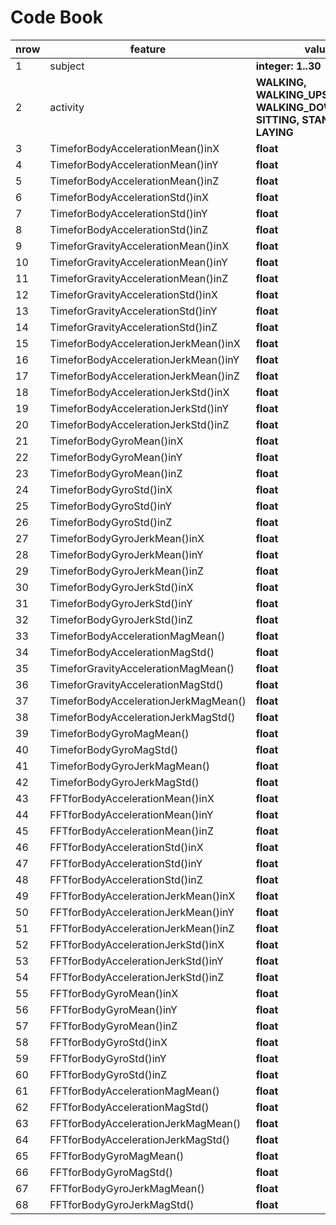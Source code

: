 # Code Book #

| nrow | feature  | value  |
| --  | -------  | ------  |
| 1   | subject  | **integer: 1..30**  |
| 2   | activity  | **WALKING, WALKING_UPSTAIRS, WALKING_DOWNSTAIRS, SITTING, STANDING, LAYING**  |
| 3   | TimeforBodyAccelerationMean()inX  | **float**  |
| 4   | TimeforBodyAccelerationMean()inY  | **float**  |
| 5   | TimeforBodyAccelerationMean()inZ  | **float**  |
| 6   | TimeforBodyAccelerationStd()inX  | **float**  |
| 7   | TimeforBodyAccelerationStd()inY  | **float**  |
| 8   | TimeforBodyAccelerationStd()inZ  | **float**  |
| 9   | TimeforGravityAccelerationMean()inX  | **float**  |
| 10  | TimeforGravityAccelerationMean()inY  | **float**  |
| 11  | TimeforGravityAccelerationMean()inZ  | **float**  |
| 12  | TimeforGravityAccelerationStd()inX  | **float**  |
| 13  | TimeforGravityAccelerationStd()inY  | **float**  |
| 14  | TimeforGravityAccelerationStd()inZ  | **float**  |
| 15  | TimeforBodyAccelerationJerkMean()inX  | **float**  |
| 16  | TimeforBodyAccelerationJerkMean()inY  | **float**  |
| 17  | TimeforBodyAccelerationJerkMean()inZ  | **float**  |
| 18  | TimeforBodyAccelerationJerkStd()inX  | **float**  |
| 19  | TimeforBodyAccelerationJerkStd()inY  | **float**  |
| 20  | TimeforBodyAccelerationJerkStd()inZ  | **float**  |
| 21  | TimeforBodyGyroMean()inX  | **float**  |
| 22  | TimeforBodyGyroMean()inY  | **float**  |
| 23  | TimeforBodyGyroMean()inZ  | **float**  |
| 24  | TimeforBodyGyroStd()inX  | **float**  |
| 25  | TimeforBodyGyroStd()inY  | **float**  |
| 26  | TimeforBodyGyroStd()inZ  | **float**  |
| 27  | TimeforBodyGyroJerkMean()inX  | **float**  |
| 28  | TimeforBodyGyroJerkMean()inY  | **float**  |
| 29  | TimeforBodyGyroJerkMean()inZ  | **float**  |
| 30  | TimeforBodyGyroJerkStd()inX  | **float**  |
| 31  | TimeforBodyGyroJerkStd()inY  | **float**  |
| 32  | TimeforBodyGyroJerkStd()inZ  | **float**  |
| 33  | TimeforBodyAccelerationMagMean()  | **float**  |
| 34  | TimeforBodyAccelerationMagStd()  | **float**  |
| 35  | TimeforGravityAccelerationMagMean()  | **float**  |
| 36  | TimeforGravityAccelerationMagStd()  | **float**  |
| 37  | TimeforBodyAccelerationJerkMagMean()  | **float**  |
| 38  | TimeforBodyAccelerationJerkMagStd()  | **float**  |
| 39  | TimeforBodyGyroMagMean()  | **float**  |
| 40  | TimeforBodyGyroMagStd()  | **float**  |
| 41  | TimeforBodyGyroJerkMagMean()  | **float**  |
| 42  | TimeforBodyGyroJerkMagStd()  | **float**  |
| 43  | FFTforBodyAccelerationMean()inX  | **float**  |
| 44  | FFTforBodyAccelerationMean()inY  | **float**  |
| 45  | FFTforBodyAccelerationMean()inZ  | **float**  |
| 46  | FFTforBodyAccelerationStd()inX  | **float**  |
| 47  | FFTforBodyAccelerationStd()inY  | **float**  |
| 48  | FFTforBodyAccelerationStd()inZ  | **float**  |
| 49  | FFTforBodyAccelerationJerkMean()inX  | **float**  |
| 50  | FFTforBodyAccelerationJerkMean()inY  | **float**  |
| 51  | FFTforBodyAccelerationJerkMean()inZ  | **float**  |
| 52  | FFTforBodyAccelerationJerkStd()inX  | **float**  |
| 53  | FFTforBodyAccelerationJerkStd()inY  | **float**  |
| 54  | FFTforBodyAccelerationJerkStd()inZ  | **float**  |
| 55  | FFTforBodyGyroMean()inX  | **float**  |
| 56  | FFTforBodyGyroMean()inY  | **float**  |
| 57  | FFTforBodyGyroMean()inZ  | **float**  |
| 58  | FFTforBodyGyroStd()inX  | **float**  |
| 59  | FFTforBodyGyroStd()inY  | **float**  |
| 60  | FFTforBodyGyroStd()inZ  | **float**  |
| 61  | FFTforBodyAccelerationMagMean()  | **float**  |
| 62  | FFTforBodyAccelerationMagStd()  | **float**  |
| 63  | FFTforBodyAccelerationJerkMagMean()  | **float**  |
| 64  | FFTforBodyAccelerationJerkMagStd()  | **float**  |
| 65  | FFTforBodyGyroMagMean()  | **float**  |
| 66  | FFTforBodyGyroMagStd()  | **float**  |
| 67  | FFTforBodyGyroJerkMagMean()  | **float**  |
| 68  | FFTforBodyGyroJerkMagStd()  | **float**  |